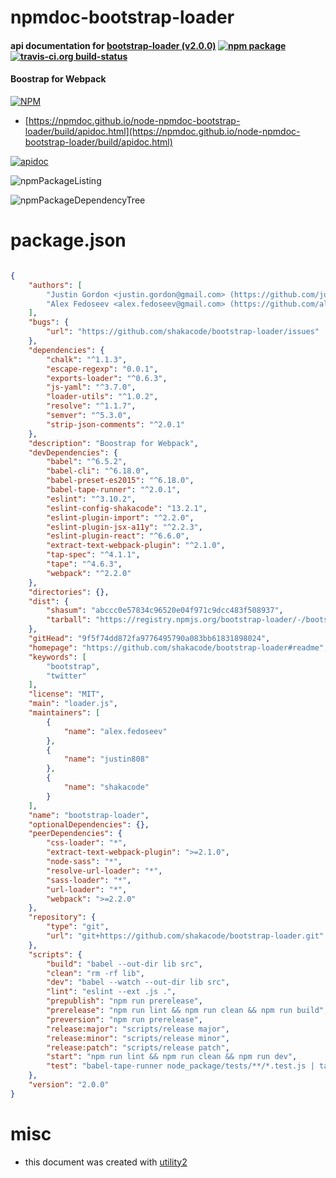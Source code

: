 # npmdoc-bootstrap-loader

#### api documentation for  [bootstrap-loader (v2.0.0)](https://github.com/shakacode/bootstrap-loader#readme)  [![npm package](https://img.shields.io/npm/v/npmdoc-bootstrap-loader.svg?style=flat-square)](https://www.npmjs.org/package/npmdoc-bootstrap-loader) [![travis-ci.org build-status](https://api.travis-ci.org/npmdoc/node-npmdoc-bootstrap-loader.svg)](https://travis-ci.org/npmdoc/node-npmdoc-bootstrap-loader)

#### Boostrap for Webpack

[![NPM](https://nodei.co/npm/bootstrap-loader.png?downloads=true&downloadRank=true&stars=true)](https://www.npmjs.com/package/bootstrap-loader)

- [https://npmdoc.github.io/node-npmdoc-bootstrap-loader/build/apidoc.html](https://npmdoc.github.io/node-npmdoc-bootstrap-loader/build/apidoc.html)

[![apidoc](https://npmdoc.github.io/node-npmdoc-bootstrap-loader/build/screenCapture.buildCi.browser.%252Ftmp%252Fbuild%252Fapidoc.html.png)](https://npmdoc.github.io/node-npmdoc-bootstrap-loader/build/apidoc.html)

![npmPackageListing](https://npmdoc.github.io/node-npmdoc-bootstrap-loader/build/screenCapture.npmPackageListing.svg)

![npmPackageDependencyTree](https://npmdoc.github.io/node-npmdoc-bootstrap-loader/build/screenCapture.npmPackageDependencyTree.svg)



# package.json

```json

{
    "authors": [
        "Justin Gordon <justin.gordon@gmail.com> (https://github.com/justin808)",
        "Alex Fedoseev <alex.fedoseev@gmail.com> (https://github.com/alexfedoseev)"
    ],
    "bugs": {
        "url": "https://github.com/shakacode/bootstrap-loader/issues"
    },
    "dependencies": {
        "chalk": "^1.1.3",
        "escape-regexp": "0.0.1",
        "exports-loader": "^0.6.3",
        "js-yaml": "^3.7.0",
        "loader-utils": "^1.0.2",
        "resolve": "^1.1.7",
        "semver": "^5.3.0",
        "strip-json-comments": "^2.0.1"
    },
    "description": "Boostrap for Webpack",
    "devDependencies": {
        "babel": "^6.5.2",
        "babel-cli": "^6.18.0",
        "babel-preset-es2015": "^6.18.0",
        "babel-tape-runner": "^2.0.1",
        "eslint": "^3.10.2",
        "eslint-config-shakacode": "13.2.1",
        "eslint-plugin-import": "^2.2.0",
        "eslint-plugin-jsx-a11y": "^2.2.3",
        "eslint-plugin-react": "^6.6.0",
        "extract-text-webpack-plugin": "^2.1.0",
        "tap-spec": "^4.1.1",
        "tape": "^4.6.3",
        "webpack": "^2.2.0"
    },
    "directories": {},
    "dist": {
        "shasum": "abccc0e57834c96520e04f971c9dcc483f508937",
        "tarball": "https://registry.npmjs.org/bootstrap-loader/-/bootstrap-loader-2.0.0.tgz"
    },
    "gitHead": "9f5f74dd872fa9776495790a083bb61831898024",
    "homepage": "https://github.com/shakacode/bootstrap-loader#readme",
    "keywords": [
        "bootstrap",
        "twitter"
    ],
    "license": "MIT",
    "main": "loader.js",
    "maintainers": [
        {
            "name": "alex.fedoseev"
        },
        {
            "name": "justin808"
        },
        {
            "name": "shakacode"
        }
    ],
    "name": "bootstrap-loader",
    "optionalDependencies": {},
    "peerDependencies": {
        "css-loader": "*",
        "extract-text-webpack-plugin": ">=2.1.0",
        "node-sass": "*",
        "resolve-url-loader": "*",
        "sass-loader": "*",
        "url-loader": "*",
        "webpack": ">=2.2.0"
    },
    "repository": {
        "type": "git",
        "url": "git+https://github.com/shakacode/bootstrap-loader.git"
    },
    "scripts": {
        "build": "babel --out-dir lib src",
        "clean": "rm -rf lib",
        "dev": "babel --watch --out-dir lib src",
        "lint": "eslint --ext .js .",
        "prepublish": "npm run prerelease",
        "prerelease": "npm run lint && npm run clean && npm run build",
        "preversion": "npm run prerelease",
        "release:major": "scripts/release major",
        "release:minor": "scripts/release minor",
        "release:patch": "scripts/release patch",
        "start": "npm run lint && npm run clean && npm run dev",
        "test": "babel-tape-runner node_package/tests/**/*.test.js | tap-spec"
    },
    "version": "2.0.0"
}
```



# misc
- this document was created with [utility2](https://github.com/kaizhu256/node-utility2)
